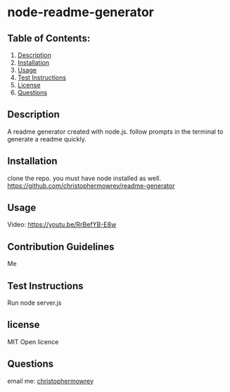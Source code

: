 # node-readme-generator


  ## Table of Contents:
  1. [Description](#description) 
  2. [Installation](#installation)
  3. [Usage](#usage)
  5. [Test Instructions](#testInstructions)
  6. [License](#license)
  7. [Questions](#questions)
  ## Description 

  A readme generator created with node.js. follow prompts in the terminal to generate a readme quickly.


  ## Installation 

  clone the repo. you must have node installed as well. 
  https://github.com/christophermowrey/readme-generator


  ## Usage 

Video:
  https://youtu.be/RrBefYB-E8w


  ## Contribution Guidelines 

  Me


  ## Test Instructions 

  Run node server.js


  ## license 

  MIT Open licence


  ## Questions 

email me: [christophermowrey](christophermowrey@gmail.com)


